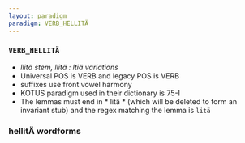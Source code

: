 ```yaml
---
layout: paradigm
paradigm: VERB_HELLITÄ
---
```

### ` VERB_HELLITÄ `

* _llitä stem, llitä : ltiä variations_
* Universal POS is VERB and legacy POS is VERB
* suffixes use front vowel harmony
* KOTUS paradigm used in their dictionary is 75-I
* The lemmas must end in * litä * (which will be deleted to form an invariant stub) and the regex matching the lemma is ` litä `

### hellitÄ wordforms


